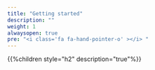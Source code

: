 ```yaml
---
title: "Getting started"
description: ""
weight: 1
alwaysopen: true
pre: "<i class='fa fa-hand-pointer-o' ></i> "
---
```



{{%children style="h2" description="true"%}}
